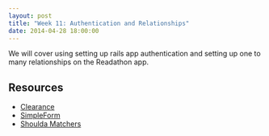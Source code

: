 ```yaml
---
layout: post
title: "Week 11: Authentication and Relationships"
date: 2014-04-28 18:00:00
---
```


We will cover using setting up rails app authentication and setting up one to many relationships on the Readathon app.

## Resources

* [Clearance][1]
* [SimpleForm][2]
* [Shoulda Matchers][3]

[1]: https://github.com/thoughtbot/clearance
[2]: https://github.com/plataformatec/simple_form
[3]: https://github.com/thoughtbot/shoulda-matchers
